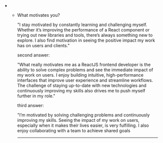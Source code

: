 * - What motivates you?

	"I stay motivated by constantly learning and challenging myself. Whether it’s improving the performance of a React component or trying out new libraries and tools, there’s always something new to explore. I also find motivation in seeing the positive impact my work has on users and clients."
	

	second answer:

	"What really motivates me as a ReactJS frontend developer is the ability to solve complex problems and see the immediate impact of my work on users. I enjoy building intuitive, high-performance interfaces that improve user experience and streamline workflows. The challenge of staying up-to-date with new technologies and continuously improving my skills also drives me to push myself further in my role."	


	third answer:

	"I’m motivated by solving challenging problems and continuously improving my skills. Seeing the impact of my work on users, especially when it makes their lives easier, is very fulfilling. I also enjoy collaborating with a team to achieve shared goals




























































	---